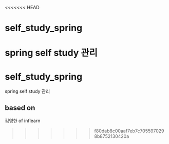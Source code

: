<<<<<<< HEAD
# self_study_spring
spring self study 관리
=======
# self_study_spring
spring self study 관리

## based on
김영한 of inflearn
>>>>>>> f80dab8c00aaf7eb7c7055970298b8752130420a
